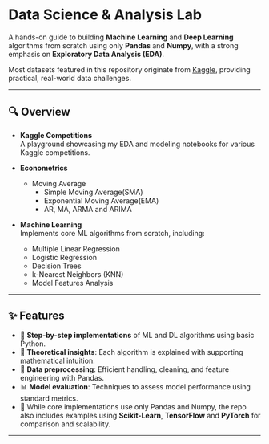 # Data Science & Analysis Lab

A hands-on guide to building **Machine Learning** and **Deep Learning** algorithms from scratch using only **Pandas** and **Numpy**, with a strong emphasis on **Exploratory Data Analysis (EDA)**.

Most datasets featured in this repository originate from [Kaggle](https://www.kaggle.com/), providing practical, real-world data challenges.


---

## 🔍 Overview

- **Kaggle Competitions**  
  A playground showcasing my EDA and modeling notebooks for various Kaggle competitions.

- **Econometrics**
  - Moving Average
      - Simple Moving Average(SMA)
      - Exponential Moving Average(EMA)
      - AR, MA, ARMA and ARIMA

- **Machine Learning**  
  Implements core ML algorithms from scratch, including:
  - Multiple Linear Regression  
  - Logistic Regression  
  - Decision Trees  
  - k-Nearest Neighbors (KNN)  
  - Model Features Analysis

---

## ✨ Features

- 📌 **Step-by-step implementations** of ML and DL algorithms using basic Python.
- 🧠 **Theoretical insights**: Each algorithm is explained with supporting mathematical intuition.
- 🧹 **Data preprocessing**: Efficient handling, cleaning, and feature engineering with Pandas.
- 📊 **Model evaluation**: Techniques to assess model performance using standard metrics.
- 🧪 While core implementations use only Pandas and Numpy, the repo also includes examples using **Scikit-Learn**, **TensorFlow** and **PyTorch** for comparison and scalability.


---
